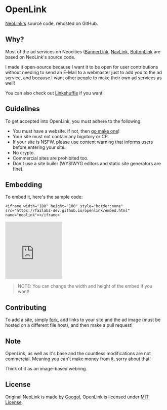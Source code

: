 # OpenLink
[NeoLink's](https://googol.neocities.org/neolink/) source code, rehosted on GitHub.

## Why?
Most of the ad services on Neocities ([BannerLink](https://wsmz.gay/#misc-bannerlink), [NavLink](https://dimden.dev/navlinkads/), [ButtonLink](https://anoldnet.ichi.city/button-link/) are based on NeoLink's source code.

I made it open-source because I want it to be open for user contributions without needing to send an E-Mail to a webmaster just to add you to the ad service, and because I want other people to make their own ad services as well!

You can also check out [Linkshuffle](https://dabric.neocities.org/post/linkshuffle) if you want!

## Guidelines
To get accepted into OpenLink, you must adhere to the following:

* You must have a website. If not, then [go make one](https://pages.github.com)!
* Your site must not contain any bigotory or CP.
* If your site is NSFW, please use content warning that informs users before entering your site.
* No crypto.
* Commercial sites are prohibited too.
* Don't use a site builer (WYSIWYG editors and static site generators are fine).

## Embedding
To embed it, here's the sample code:

```
<iframe width="180" height="180" style="border:none" src="https://fazlabz-dev.github.io/openlink/embed.html" name="neolink"></iframe>
```

<iframe width="180" height="180" style="border:none" src="https://fazlabz-dev.github.io/openlink/embed.html" name="neolink"></iframe>

> NOTE: You can change the width and height of the embed if you want!

## Contributing
To add a site, simply [fork](https://github.com/fazlabz-dev/openlink/fork), add links to your site and the ad image (must be hosted on a different file host), and then make a pull request!

## Note
OpenLink, as well as it's base and the countless modifications are not commercial. Meaning you can't make money from it, sorry about that!

Think of it as an image-based webring.

## License
Original NeoLink is made by [Googol](https://googol.neocities.org/), OpenLink is licensed under [MIT License](LICENSE).
